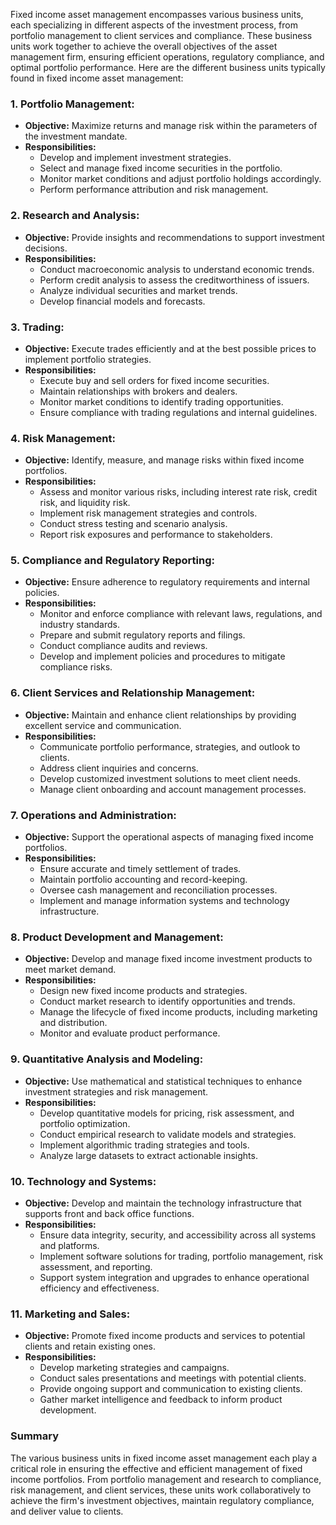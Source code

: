 Fixed income asset management encompasses various business units, each specializing in different aspects of the investment process, from portfolio management to client services and compliance. These business units work together to achieve the overall objectives of the asset management firm, ensuring efficient operations, regulatory compliance, and optimal portfolio performance. Here are the different business units typically found in fixed income asset management:

### 1. **Portfolio Management:**
   - **Objective:** Maximize returns and manage risk within the parameters of the investment mandate.
   - **Responsibilities:**
     - Develop and implement investment strategies.
     - Select and manage fixed income securities in the portfolio.
     - Monitor market conditions and adjust portfolio holdings accordingly.
     - Perform performance attribution and risk management.

### 2. **Research and Analysis:**
   - **Objective:** Provide insights and recommendations to support investment decisions.
   - **Responsibilities:**
     - Conduct macroeconomic analysis to understand economic trends.
     - Perform credit analysis to assess the creditworthiness of issuers.
     - Analyze individual securities and market trends.
     - Develop financial models and forecasts.

### 3. **Trading:**
   - **Objective:** Execute trades efficiently and at the best possible prices to implement portfolio strategies.
   - **Responsibilities:**
     - Execute buy and sell orders for fixed income securities.
     - Maintain relationships with brokers and dealers.
     - Monitor market conditions to identify trading opportunities.
     - Ensure compliance with trading regulations and internal guidelines.

### 4. **Risk Management:**
   - **Objective:** Identify, measure, and manage risks within fixed income portfolios.
   - **Responsibilities:**
     - Assess and monitor various risks, including interest rate risk, credit risk, and liquidity risk.
     - Implement risk management strategies and controls.
     - Conduct stress testing and scenario analysis.
     - Report risk exposures and performance to stakeholders.

### 5. **Compliance and Regulatory Reporting:**
   - **Objective:** Ensure adherence to regulatory requirements and internal policies.
   - **Responsibilities:**
     - Monitor and enforce compliance with relevant laws, regulations, and industry standards.
     - Prepare and submit regulatory reports and filings.
     - Conduct compliance audits and reviews.
     - Develop and implement policies and procedures to mitigate compliance risks.

### 6. **Client Services and Relationship Management:**
   - **Objective:** Maintain and enhance client relationships by providing excellent service and communication.
   - **Responsibilities:**
     - Communicate portfolio performance, strategies, and outlook to clients.
     - Address client inquiries and concerns.
     - Develop customized investment solutions to meet client needs.
     - Manage client onboarding and account management processes.

### 7. **Operations and Administration:**
   - **Objective:** Support the operational aspects of managing fixed income portfolios.
   - **Responsibilities:**
     - Ensure accurate and timely settlement of trades.
     - Maintain portfolio accounting and record-keeping.
     - Oversee cash management and reconciliation processes.
     - Implement and manage information systems and technology infrastructure.

### 8. **Product Development and Management:**
   - **Objective:** Develop and manage fixed income investment products to meet market demand.
   - **Responsibilities:**
     - Design new fixed income products and strategies.
     - Conduct market research to identify opportunities and trends.
     - Manage the lifecycle of fixed income products, including marketing and distribution.
     - Monitor and evaluate product performance.

### 9. **Quantitative Analysis and Modeling:**
   - **Objective:** Use mathematical and statistical techniques to enhance investment strategies and risk management.
   - **Responsibilities:**
     - Develop quantitative models for pricing, risk assessment, and portfolio optimization.
     - Conduct empirical research to validate models and strategies.
     - Implement algorithmic trading strategies and tools.
     - Analyze large datasets to extract actionable insights.

### 10. **Technology and Systems:**
   - **Objective:** Develop and maintain the technology infrastructure that supports front and back office functions.
   - **Responsibilities:**
     - Ensure data integrity, security, and accessibility across all systems and platforms.
     - Implement software solutions for trading, portfolio management, risk assessment, and reporting.
     - Support system integration and upgrades to enhance operational efficiency and effectiveness.

### 11. **Marketing and Sales:**
   - **Objective:** Promote fixed income products and services to potential clients and retain existing ones.
   - **Responsibilities:**
     - Develop marketing strategies and campaigns.
     - Conduct sales presentations and meetings with potential clients.
     - Provide ongoing support and communication to existing clients.
     - Gather market intelligence and feedback to inform product development.

### Summary

The various business units in fixed income asset management each play a critical role in ensuring the effective and efficient management of fixed income portfolios. From portfolio management and research to compliance, risk management, and client services, these units work collaboratively to achieve the firm's investment objectives, maintain regulatory compliance, and deliver value to clients.
